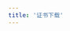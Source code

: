 ```yaml
---
title: '证书下载'
---
```


<script setup lang="ts">
  import TheCertificationDown from "@/views/certification/certification-down/TheCertificationDown.vue"
</script>

<TheCertificationDown />
